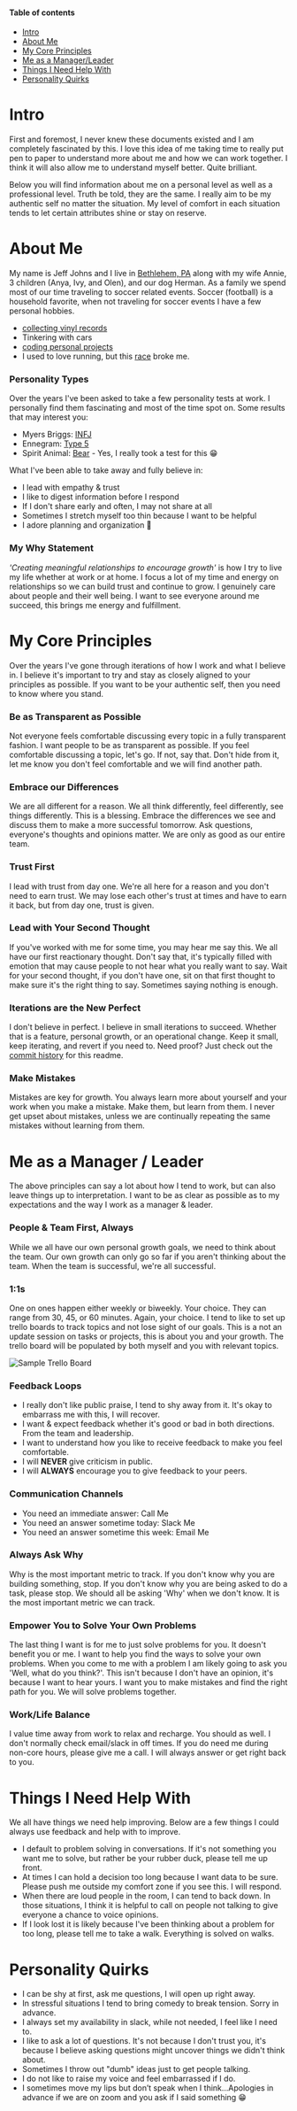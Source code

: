 #### Table of contents
- [Intro](#intro)
- [About Me](#about-me)
- [My Core Principles](#my-core-principles)
- [Me as a Manager/Leader](#me-as-a-manager--leader)
- [Things I Need Help With](#things-i-need-help-with)
- [Personality Quirks](#personality-quirks)


# Intro
First and foremost, I never knew these documents existed and I am completely fascinated by this. I love this idea of me taking time to really put pen to paper to understand more about me and how we can work together. I think it will also allow me to understand myself better. Quite brilliant.

Below you will find information about me on a personal level as well as a professional level. Truth be told, they are the same. I really aim to be my authentic self no matter the situation. My level of comfort in each situation tends to let certain attributes shine or stay on reserve.

# About Me
My name is Jeff Johns and I live in [Bethlehem, PA](https://www.google.com/maps/place/Bethlehem,+PA/@40.6253013,-75.4010458,13z/data=!3m1!4b1!4m5!3m4!1s0x89c43e4acc94c115:0x4ec59c491c91b283!8m2!3d40.6259316!4d-75.3704579) along with my wife Annie, 3 children (Anya, Ivy, and Olen), and our dog Herman. As a family we spend most of our time traveling to soccer related events. Soccer (football) is a household favorite, when not traveling for soccer events I have a few personal hobbies.

- [collecting vinyl records](https://www.discogs.com/user/phpfunk/collection)
- Tinkering with cars
- [coding personal projects](https://github.com/phpfunk)
- I used to love running, but this [race](https://calendar.ultrarunning.com/runner/show?first_name=Jeff&last_name=Johns&runner_id=9291) broke me.

### Personality Types
Over the years I've been asked to take a few personality tests at work. I personally find them fascinating and most of the time spot on. Some results that may interest you:

- Myers Briggs: [INFJ](https://www.verywellmind.com/infj-introverted-intuitive-feeling-judging-2795978)
- Ennegram: [Type 5](https://www.truity.com/enneagram/personality-type-5-investigator)
- Spirit Animal: [Bear](https://trustedpsychicmediums.com/spirit-animals/bear-spirit-animal/) - Yes, I really took a test for this &#128513;

What I've been able to take away and fully believe in:
- I lead with empathy & trust
- I like to digest information before I respond
- If I don't share early and often, I may not share at all
- Sometimes I stretch myself too thin because I want to be helpful
- I adore planning and organization &#129505;

### My Why Statement
*'Creating meaningful relationships to encourage growth'* is how I try to live my life whether at work or at home. I focus a lot of my time and energy on relationships so we can build trust and continue to grow. I genuinely care about people and their well being. I want to see everyone around me succeed, this brings me energy and fulfillment.

# My Core Principles
Over the years I've gone through iterations of how I work and what I believe in. I believe it's important to try and stay as closely aligned to your principles as possible. If you want to be your authentic self, then you need to know where you stand.

### Be as Transparent as Possible
Not everyone feels comfortable discussing every topic in a fully transparent fashion. I want people to be as transparent as possible. If you feel comfortable discussing a topic, let's go. If not, say that. Don't hide from it, let me know you don't feel comfortable and we will find another path.

### Embrace our Differences
We are all different for a reason. We all think differently, feel differently, see things differently. This is a blessing. Embrace the differences we see and discuss them to make a more successful tomorrow. Ask questions, everyone's thoughts and opinions matter. We are only as good as our entire team.

### Trust First
I lead with trust from day one. We're all here for a reason and you don't need to earn trust. We may lose each other's trust at times and have to earn it back, but from day one, trust is given.

### Lead with Your Second Thought
If you've worked with me for some time, you may hear me say this. We all have our first reactionary thought. Don't say that, it's typically filled with emotion that may cause people to not hear what you really want to say. Wait for your second thought, if you don't have one, sit on that first thought to make sure it's the right thing to say. Sometimes saying nothing is enough.

### Iterations are the New Perfect
I don't believe in perfect. I believe in small iterations to succeed. Whether that is a feature, personal growth, or an operational change. Keep it small, keep iterating, and revert if you need to. Need proof? Just check out the [commit history](https://github.com/phpfunk/phpfunk.github.com/commits/aboutme/about/readme.md) for this readme.

### Make Mistakes
Mistakes are key for growth. You always learn more about yourself and your work when you make a mistake. Make them, but learn from them. I never get upset about mistakes, unless we are continually repeating the same mistakes without learning from them.

# Me as a Manager / Leader
The above principles can say a lot about how I tend to work, but can also leave things up to interpretation. I want to be as clear as possible as to my expectations and the way I work as a manager & leader.

### People & Team First, Always
While we all have our own personal growth goals, we need to think about the team. Our own growth can only go so far if you aren't thinking about the team. When the team is successful, we're all successful.

### 1:1s
One on ones happen either weekly or biweekly. Your choice. They can range from 30, 45, or 60 minutes. Again, your choice. I tend to like to set up trello boards to track topics and not lose sight of our goals. This is a not an update session on tasks or projects, this is about you and your growth. The trello board will be populated by both myself and you with relevant topics.

![Sample Trello Board](/images/trello-sample.png)

### Feedback Loops
- I really don't like public praise, I tend to shy away from it. It's okay to embarrass me with this, I will recover.
- I want & expect feedback whether it's good or bad in both directions. From the team and leadership.
- I want to understand how you like to receive feedback to make you feel comfortable.
- I will **NEVER** give criticism in public.
- I will **ALWAYS** encourage you to give feedback to your peers.

### Communication Channels
- You need an immediate answer: Call Me
- You need an answer sometime today: Slack Me
- You need an answer sometime this week: Email Me

### Always Ask Why
Why is the most important metric to track. If you don't know why you are building something, stop. If you don't know why you are being asked to do a task, please stop. We should all be asking 'Why' when we don't know. It is the most important metric we can track.

### Empower You to Solve Your Own Problems
The last thing I want is for me to just solve problems for you. It doesn't benefit you or me. I want to help you find the ways to solve your own problems. When you come to me with a problem I am likely going to ask you 'Well, what do you think?'. This isn't because I don't have an opinion, it's because I want to hear yours. I want you to make mistakes and find the right path for you. We will solve problems together.

### Work/Life Balance
I value time away from work to relax and recharge. You should as well. I don't normally check email/slack in off times. If you do need me during non-core hours, please give me a call. I will always answer or get right back to you.

# Things I Need Help With
We all have things we need help improving. Below are a few things I could always use feedback and help with to improve.

- I default to problem solving in conversations. If it's not something you want me to solve, but rather be your rubber duck, please tell me up front.
- At times I can hold a decision too long because I want data to be sure. Please push me outside my comfort zone if you see this. I will respond.
- When there are loud people in the room, I can tend to back down. In those situations, I think it is helpful to call on people not talking to give everyone a chance to voice opinions.
- If I look lost it is likely because I've been thinking about a problem for too long, please tell me to take a walk. Everything is solved on walks.

# Personality Quirks
- I can be shy at first, ask me questions, I will open up right away.
- In stressful situations I tend to bring comedy to break tension. Sorry in advance.
- I always set my availability in slack, while not needed, I feel like I need to.
- I like to ask a lot of questions. It's not because I don't trust you, it's because I believe asking questions might uncover things we didn't think about.
- Sometimes I throw out "dumb" ideas just to get people talking.
- I do not like to raise my voice and feel embarrassed if I do.
- I sometimes move my lips but don’t speak when I think…Apologies in advance if we are on zoom and you ask if I said something &#128513;
